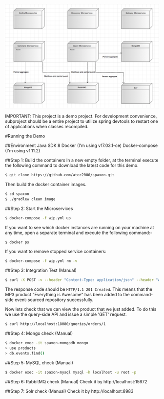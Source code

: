 ![Architecture](https://github.com/atec2000/spaxon/blob/master/architecture.png "Architecture")

IMPORTANT: This project is a demo project. For development convenience, subproject should be a entire project to utilize spring devtools to restart one of applications when classes recompiled.

#Running the Demo

##Environment
Java SDK 8
Docker (I'm using v17.03.1-ce)
Docker-compose (I'm using v1.11.2)

##Step 1: Build the containers
In a new empty folder, at the terminal execute the following command to download the latest code for this demo.
```bash
$ git clone https://github.com/atec2000/spaxon.git
```

Then build the docker container images.
```bash
$ cd spaxon
$ ./gradlew clean image
```

##Step 2: Start the Microservices
```bash
$ docker-compose -f wip.yml up
```

If you want to see which docker instances are running on your machine at any time, open a separate terminal and execute the following command:-
```bash
$ docker ps
```

If you want to remove stopped service containers:
```bash
$ docker-compose -f wip.yml rm -v
```

##Step 3: Integration Test (Manual)
```bash
$ curl -X POST -v --header "Content-Type: application/json" --header "Accept: */*" "http://localhost:18080/commands/orders/add" -d '{"name":"order name 1", "lineItems":[{"name":"name 1","quantity":"3","unitPrice":"12.0"}]}'
```

The response code should be `HTTP/1.1 201 Created`. This means that the MP3 product "Everything is Awesome" has been added to the command-side event-sourced repository successfully.

Now lets check that we can view the product that we just added. To do this we use the query-side API and issue a simple 'GET' request.

```bash
$ curl http://localhost:18080/queries/orders/1
```

##Step 4: Mongo check (Manual)
```bash
$ docker exec -it spaxon-mongodb mongo
> use products
> db.events.find()
```

##Step 5: MySQL check (Manual)
```bash
$ docker exec -it spaxon-mysql mysql -h localhost -u root -p
```

##Step 6: RabbitMQ check (Manual)
Check it by http://localhost:15672

##Step 7: Solr check (Manual)
Check it by http://localhost:8983
